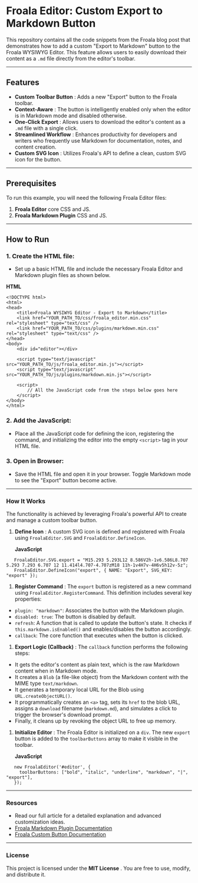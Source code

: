 # Froala Editor: Custom Export to Markdown Button

This repository contains all the code snippets from the Froala blog post that demonstrates how to add a custom "Export to Markdown" button to the Froala WYSIWYG Editor. This feature allows users to easily download their content as a `.md` file directly from the editor's toolbar.

---

## Features

* **Custom Toolbar Button** : Adds a new "Export" button to the Froala toolbar.
* **Context-Aware** : The button is intelligently enabled only when the editor is in Markdown mode and disabled otherwise.
* **One-Click Export** : Allows users to download the editor's content as a `.md` file with a single click.
* **Streamlined Workflow** : Enhances productivity for developers and writers who frequently use Markdown for documentation, notes, and content creation.
* **Custom SVG Icon** : Utilizes Froala's API to define a clean, custom SVG icon for the button.

---

## Prerequisites

To run this example, you will need the following Froala Editor files:

1. **Froala Editor** core CSS and JS.
2. **Froala Markdown Plugin** CSS and JS.

---

## How to Run

### 1. Create the HTML file:

* Set up a basic HTML file and include the necessary Froala Editor and Markdown plugin files as shown below.

<!-- end list -->

**HTML**

```
<!DOCTYPE html>
<html>
<head>
    <title>Froala WYSIWYG Editor - Export to Markdown</title>
    <link href="YOUR_PATH_TO/css/froala_editor.min.css" rel="stylesheet" type="text/css" />
    <link href="YOUR_PATH_TO/css/plugins/markdown.min.css" rel="stylesheet" type="text/css" />
</head>
<body>
    <div id="editor"></div>

    <script type="text/javascript" src="YOUR_PATH_TO/js/froala_editor.min.js"></script>
    <script type="text/javascript" src="YOUR_PATH_TO/js/plugins/markdown.min.js"></script>
  
    <script>
        // All the JavaScript code from the steps below goes here
    </script>
</body>
</html>
```

### 2. Add the JavaScript:

* Place all the JavaScript code for defining the icon, registering the command, and initializing the editor into the empty `<script>` tag in your HTML file.

### 3. Open in Browser:

* Save the HTML file and open it in your browser. Toggle Markdown mode to see the "Export" button become active.

---

### How It Works

The functionality is achieved by leveraging Froala's powerful API to create and manage a custom toolbar button.

1. **Define Icon** : A custom SVG icon is defined and registered with Froala using `FroalaEditor.SVG` and `FroalaEditor.DefineIcon`.

   **JavaScript**

```
   FroalaEditor.SVG.export = "M15.293 5.293L12 8.586V2h-1v6.586L8.707 5.293 7.293 6.707 12 11.414l4.707-4.707zM18 11h-1v4H7v-4H6v5h12v-5z";
   FroalaEditor.DefineIcon("export", { NAME: "Export", SVG_KEY: "export" });
```

1. **Register Command** : The `export` button is registered as a new command using `FroalaEditor.RegisterCommand`. This definition includes several key properties:

* `plugin: "markdown"`: Associates the button with the Markdown plugin.
* `disabled: true`: The button is disabled by default.
* `refresh`: A function that is called to update the button's state. It checks if `this.markdown.isEnabled()` and enables/disables the button accordingly.
* `callback`: The core function that executes when the button is clicked.

1. **Export Logic (Callback)** : The `callback` function performs the following steps:

* It gets the editor's content as plain text, which is the raw Markdown content when in Markdown mode.
* It creates a `Blob` (a file-like object) from the Markdown content with the MIME type `text/markdown`.
* It generates a temporary local URL for the Blob using `URL.createObjectURL()`.
* It programmatically creates an `<a>` tag, sets its `href` to the blob URL, assigns a `download` filename (`markdown.md`), and simulates a click to trigger the browser's download prompt.
* Finally, it cleans up by revoking the object URL to free up memory.

1. **Initialize Editor** : The Froala Editor is initialized on a `div`. The new `export` button is added to the `toolbarButtons` array to make it visible in the toolbar.

   **JavaScript**

```
   new FroalaEditor('#editor', {
     toolbarButtons: ["bold", "italic", "underline", "markdown", "|", "export"],
   });
```

---

### Resources

* Read our full article for a detailed explanation and advanced customization ideas.
* [Froala Markdown Plugin Documentation](https://www.google.com/search?q=https://froala.com/wysiwyg-editor/docs/plugins/markdown/)
* [Froala Custom Button Documentation](https://www.google.com/search?q=https://froala.com/wysiwyg-editor/docs/concepts/custom-buttons/)

---

### License

This project is licensed under the  **MIT License** . You are free to use, modify, and distribute it.
